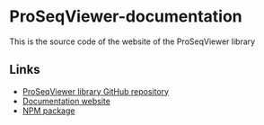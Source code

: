 # ProSeqViewer-documentation

This is the source code of the website of the ProSeqViewer library

## Links
* [ProSeqViewer library GitHub repository](https://github.com/BioComputingUP/ProSeqViewer)
* [Documentation website](https://biocomputingup.github.io/ProSeqViewer-documentation/) 
* [NPM package](https://www.npmjs.com/package/proseqviewer)
